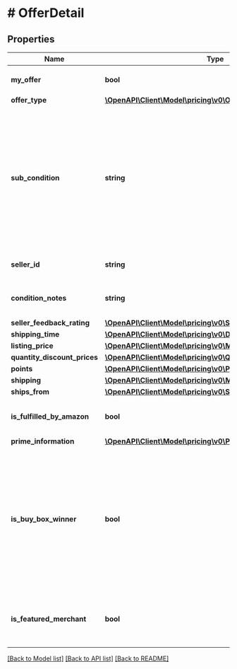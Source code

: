 # # OfferDetail

## Properties

Name | Type | Description | Notes
------------ | ------------- | ------------- | -------------
**my_offer** | **bool** | When true, this is the seller&#39;s offer. | [optional]
**offer_type** | [**\OpenAPI\Client\Model\pricing\v0\OfferCustomerType**](OfferCustomerType.md) |  | [optional]
**sub_condition** | **string** | The subcondition of the item. Subcondition values: New, Mint, Very Good, Good, Acceptable, Poor, Club, OEM, Warranty, Refurbished Warranty, Refurbished, Open Box, or Other. |
**seller_id** | **string** | The seller identifier for the offer. | [optional]
**condition_notes** | **string** | Information about the condition of the item. | [optional]
**seller_feedback_rating** | [**\OpenAPI\Client\Model\pricing\v0\SellerFeedbackType**](SellerFeedbackType.md) |  | [optional]
**shipping_time** | [**\OpenAPI\Client\Model\pricing\v0\DetailedShippingTimeType**](DetailedShippingTimeType.md) |  |
**listing_price** | [**\OpenAPI\Client\Model\pricing\v0\MoneyType**](MoneyType.md) |  |
**quantity_discount_prices** | [**\OpenAPI\Client\Model\pricing\v0\QuantityDiscountPriceType[]**](QuantityDiscountPriceType.md) |  | [optional]
**points** | [**\OpenAPI\Client\Model\pricing\v0\Points**](Points.md) |  | [optional]
**shipping** | [**\OpenAPI\Client\Model\pricing\v0\MoneyType**](MoneyType.md) |  |
**ships_from** | [**\OpenAPI\Client\Model\pricing\v0\ShipsFromType**](ShipsFromType.md) |  | [optional]
**is_fulfilled_by_amazon** | **bool** | When true, the offer is fulfilled by Amazon. |
**prime_information** | [**\OpenAPI\Client\Model\pricing\v0\PrimeInformationType**](PrimeInformationType.md) |  | [optional]
**is_buy_box_winner** | **bool** | When true, the offer is currently in the Buy Box. There can be up to two Buy Box winners at any time per ASIN, one that is eligible for Prime and one that is not eligible for Prime. | [optional]
**is_featured_merchant** | **bool** | When true, the seller of the item is eligible to win the Buy Box. | [optional]

[[Back to Model list]](../../README.md#models) [[Back to API list]](../../README.md#endpoints) [[Back to README]](../../README.md)
